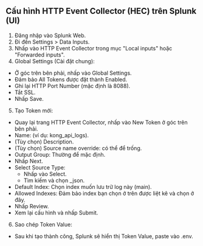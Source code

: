 ## Cấu hình HTTP Event Collector (HEC) trên Splunk (UI)
1. Đăng nhập vào Splunk Web.
2. Đi đến Settings > Data Inputs.
3. Nhấp vào HTTP Event Collector trong mục "Local inputs" hoặc "Forwarded inputs".
4. Global Settings (Cài đặt chung):
- Ở góc trên bên phải, nhấp vào Global Settings.
- Đảm bảo All Tokens được đặt thành Enabled.
- Ghi lại HTTP Port Number (mặc định là 8088).
- Tắt SSL.
- Nhấp Save.
5. Tạo Token mới:
- Quay lại trang HTTP Event Collector, nhấp vào New Token ở góc trên bên phải.
- Name: (ví dụ: kong_api_logs).
- (Tùy chọn) Description.
- (Tùy chọn) Source name override: có thể để trống.
- Output Group: Thường để mặc định.
- Nhấp Next.
- Select Source Type:
    - Nhấp vào Select.
    - Tìm kiếm và chọn _json.
- Default Index: Chọn index muốn lưu trữ log này (main).
- Allowed Indexes: Đảm bảo index bạn chọn ở trên được liệt kê và chọn ở đây.
- Nhấp Review.
- Xem lại cấu hình và nhấp Submit.
6. Sao chép Token Value:
- Sau khi tạo thành công, Splunk sẽ hiển thị Token Value, paste vào .env.
